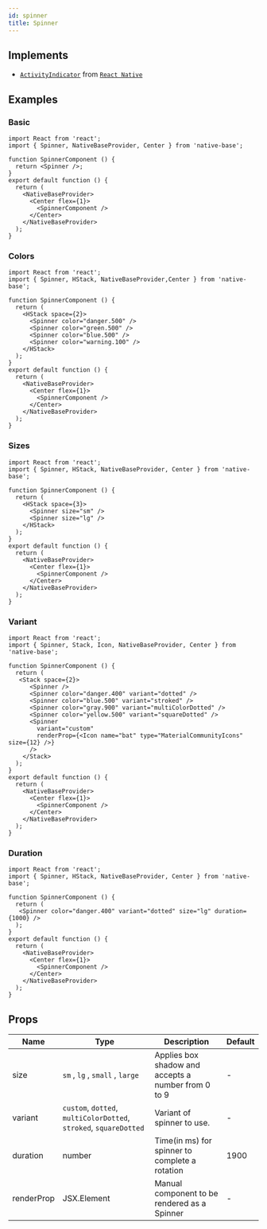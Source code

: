 ```yaml
---
id: spinner
title: Spinner
---
```


## Implements

- [`ActivityIndicator`](https://reactnative.dev/docs/activityindicator) from [`React Native`](https://reactnative.dev)

## Examples

### Basic

```SnackPlayer name=Spinner%20Usage
import React from 'react';
import { Spinner, NativeBaseProvider, Center } from 'native-base';

function SpinnerComponent () {
  return <Spinner />;
}
export default function () {
  return (
    <NativeBaseProvider>
      <Center flex={1}>
        <SpinnerComponent />
      </Center>
    </NativeBaseProvider>
  );
}
```

### Colors

```SnackPlayer name=Spinner%20Example(colors)
import React from 'react';
import { Spinner, HStack, NativeBaseProvider,Center } from 'native-base';

function SpinnerComponent () {
  return (
    <HStack space={2}>
      <Spinner color="danger.500" />
      <Spinner color="green.500" />
      <Spinner color="blue.500" />
      <Spinner color="warning.100" />
    </HStack>
  );
}
export default function () {
  return (
    <NativeBaseProvider>
      <Center flex={1}>
        <SpinnerComponent />
      </Center>
    </NativeBaseProvider>
  );
}
```

### Sizes

```SnackPlayer name=Spinner%20Example(Sizes)
import React from 'react';
import { Spinner, HStack, NativeBaseProvider, Center } from 'native-base';

function SpinnerComponent () {
  return (
    <HStack space={3}>
      <Spinner size="sm" />
      <Spinner size="lg" />
    </HStack>
  );
}
export default function () {
  return (
    <NativeBaseProvider>
      <Center flex={1}>
        <SpinnerComponent />
      </Center>
    </NativeBaseProvider>
  );
}
```

### Variant

```SnackPlayer name=Spinner%20Example(Variant)
import React from 'react';
import { Spinner, Stack, Icon, NativeBaseProvider, Center } from 'native-base';

function SpinnerComponent () {
  return (
   <Stack space={2}>
      <Spinner />
      <Spinner color="danger.400" variant="dotted" />
      <Spinner color="blue.500" variant="stroked" />
      <Spinner color="gray.900" variant="multiColorDotted" />
      <Spinner color="yellow.500" variant="squareDotted" />
      <Spinner
        variant="custom"
        renderProp={<Icon name="bat" type="MaterialCommunityIcons" size={12} />}
      />
    </Stack>
  );
}
export default function () {
  return (
    <NativeBaseProvider>
      <Center flex={1}>
        <SpinnerComponent />
      </Center>
    </NativeBaseProvider>
  );
}
```

### Duration

```SnackPlayer name=Spinner%20Example(Duration)
import React from 'react';
import { Spinner, HStack, NativeBaseProvider, Center } from 'native-base';

function SpinnerComponent () {
  return (
   <Spinner color="danger.400" variant="dotted" size="lg" duration={1000} />
  );
}
export default function () {
  return (
    <NativeBaseProvider>
      <Center flex={1}>
        <SpinnerComponent />
      </Center>
    </NativeBaseProvider>
  );
}
```

## Props

| Name       | Type                                                              | Description                                         | Default |
| ---------- | ----------------------------------------------------------------- | --------------------------------------------------- | ------- |
| size       | `sm` , `lg` , `small` , `large`                                   | Applies box shadow and accepts a number from 0 to 9 | -       |
| variant    | `custom`, `dotted`, `multiColorDotted`, `stroked`, `squareDotted` | Variant of spinner to use.                          | -       |
| duration   | number                                                            | Time(in ms) for spinner to complete a rotation      | 1900    |
| renderProp | JSX.Element                                                       | Manual component to be rendered as a Spinner        | -       |
